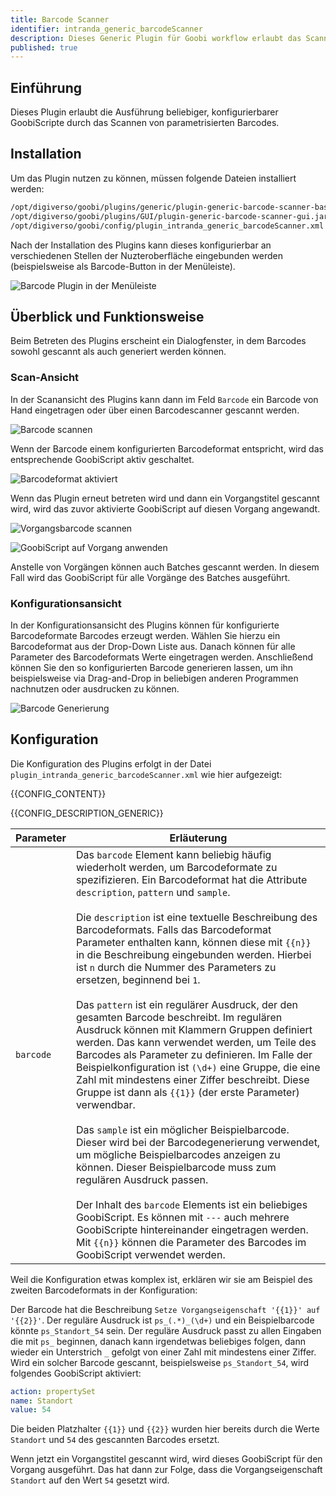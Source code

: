 ```yaml
---
title: Barcode Scanner
identifier: intranda_generic_barcodeScanner
description: Dieses Generic Plugin für Goobi workflow erlaubt das Scannen von Barcodes und konfigurierbare GoobiScripte ausführen zu lassen.
published: true
---
```


## Einführung
Dieses Plugin erlaubt die Ausführung beliebiger, konfigurierbarer GoobiScripte durch das Scannen von parametrisierten Barcodes. 


## Installation
Um das Plugin nutzen zu können, müssen folgende Dateien installiert werden:

```bash
/opt/digiverso/goobi/plugins/generic/plugin-generic-barcode-scanner-base.jar
/opt/digiverso/goobi/plugins/GUI/plugin-generic-barcode-scanner-gui.jar
/opt/digiverso/goobi/config/plugin_intranda_generic_barcodeScanner.xml
```

Nach der Installation des Plugins kann dieses konfigurierbar an verschiedenen Stellen der Nuzteroberfläche eingebunden werden (beispielsweise als Barcode-Button in der Menüleiste).

![Barcode Plugin in der Menüleiste](screen_01_de.png)

## Überblick und Funktionsweise
Beim Betreten des Plugins erscheint ein Dialogfenster, in dem Barcodes sowohl gescannt als auch generiert werden können.

### Scan-Ansicht
In der Scanansicht des Plugins kann dann im Feld `Barcode` ein Barcode von Hand eingetragen oder über einen Barcodescanner gescannt werden.

![Barcode scannen](screen_02_de.png)

Wenn der Barcode einem konfigurierten Barcodeformat entspricht, wird das entsprechende GoobiScript aktiv geschaltet.

![Barcodeformat aktiviert](screen_03_de.png)

Wenn das Plugin erneut betreten wird und dann ein Vorgangstitel gescannt wird, wird das zuvor aktivierte GoobiScript auf diesen Vorgang angewandt.

![Vorgangsbarcode scannen](screen_04_de.png)

![GoobiScript auf Vorgang anwenden](screen_05_de.png)

Anstelle von Vorgängen können auch Batches gescannt werden. In diesem Fall wird das GoobiScript für alle Vorgänge des Batches ausgeführt.

### Konfigurationsansicht
In der Konfigurationsansicht des Plugins können für konfigurierte Barcodeformate Barcodes erzeugt werden. Wählen Sie hierzu ein Barcodeformat
aus der Drop-Down Liste aus. Danach können für alle Parameter des Barcodeformats Werte eingetragen werden. Anschließend können Sie den so konfigurierten Barcode generieren lassen, um ihn beispielsweise via Drag-and-Drop in beliebigen anderen Programmen nachnutzen oder ausdrucken zu können.

![Barcode Generierung](screen_06_de.png)


## Konfiguration
Die Konfiguration des Plugins erfolgt in der Datei `plugin_intranda_generic_barcodeScanner.xml` wie hier aufgezeigt:

{{CONFIG_CONTENT}}

{{CONFIG_DESCRIPTION_GENERIC}}

Parameter               | Erläuterung
------------------------|------------------------------------
`barcode`               | Das `barcode` Element kann beliebig häufig wiederholt werden, um Barcodeformate zu spezifizieren. Ein Barcodeformat hat die Attribute `description`, `pattern` und `sample`. <br /><br />Die `description` ist eine textuelle Beschreibung des Barcodeformats. Falls das Barcodeformat Parameter enthalten kann, können diese mit `{{n}}` in die Beschreibung eingebunden werden. Hierbei ist `n` durch die Nummer des Parameters zu ersetzen, beginnend bei `1`.<br /><br />Das `pattern` ist ein regulärer Ausdruck, der den gesamten Barcode beschreibt. Im regulären Ausdruck können mit Klammern Gruppen definiert werden. Das kann verwendet werden, um Teile des Barcodes als Parameter zu definieren. Im Falle der Beispielkonfiguration ist `(\d+)` eine Gruppe, die eine Zahl mit mindestens einer Ziffer beschreibt. Diese Gruppe ist dann als `{{1}}` (der erste Parameter) verwendbar.<br /><br />Das `sample` ist ein möglicher Beispielbarcode. Dieser wird bei der Barcodegenerierung verwendet, um mögliche Beispielbarcodes anzeigen zu können. Dieser Beispielbarcode muss zum regulären Ausdruck passen.<br /><br />Der Inhalt des `barcode` Elements ist ein beliebiges GoobiScript. Es können mit `---` auch mehrere GoobiScripte hintereinander eingetragen werden. Mit `{{n}}` können die Parameter des Barcodes im GoobiScript verwendet werden.

Weil die Konfiguration etwas komplex ist, erklären wir sie am Beispiel des zweiten Barcodeformats in der Konfiguration:

Der Barcode hat die Beschreibung `Setze Vorgangseigenschaft '{{1}}' auf '{{2}}'`. Der reguläre Ausdruck ist `ps_(.*)_(\d+)` und ein Beispielbarcode könnte `ps_Standort_54` sein.
Der reguläre Ausdruck passt zu allen Eingaben die mit `ps_` beginnen, danach kann irgendetwas beliebiges folgen, dann wieder ein Unterstrich `_` gefolgt von einer Zahl mit mindestens einer Ziffer.
Wird ein solcher Barcode gescannt, beispielsweise `ps_Standort_54`, wird folgendes GoobiScript aktiviert:

```yaml
action: propertySet
name: Standort
value: 54
```

Die beiden Platzhalter `{{1}}` und `{{2}}` wurden hier bereits durch die Werte `Standort` und `54` des gescannten Barcodes ersetzt.

Wenn jetzt ein Vorgangstitel gescannt wird, wird dieses GoobiScript für den Vorgang ausgeführt. Das hat dann zur Folge, dass die Vorgangseigenschaft `Standort` auf den Wert `54` gesetzt wird.